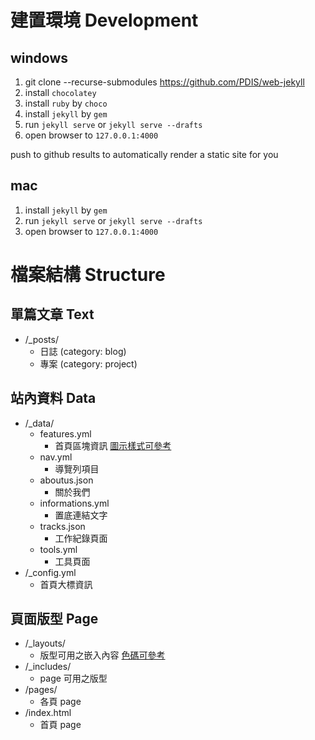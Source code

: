 # 建置環境 Development
## windows
1. git clone --recurse-submodules https://github.com/PDIS/web-jekyll
2. install `chocolatey`
3. install `ruby` by `choco`
4. install `jekyll` by `gem`
5. run `jekyll serve` or `jekyll serve --drafts`
6. open browser to `127.0.0.1:4000`

push to github results to automatically render a static site for you

## mac
1. install `jekyll` by `gem`
2. run `jekyll serve` or `jekyll serve --drafts`
3. open browser to `127.0.0.1:4000`

# 檔案結構 Structure
## 單篇文章 Text
- /_posts/
  - 日誌 (category: blog)
  - 專案 (category: project)

## 站內資料 Data
- /_data/
  - features.yml
    - 首頁區塊資訊 [圖示樣式可參考][1]
  - nav.yml
    - 導覽列項目
  - aboutus.json
    - 關於我們
  - informations.yml
    - 置底連結文字
  - tracks.json
    - 工作紀錄頁面
  - tools.yml
    - 工具頁面
- /_config.yml
  - 首頁大標資訊

## 頁面版型 Page
- /_layouts/
  - 版型可用之嵌入內容 [色碼可參考][2]
- /_includes/
  - page 可用之版型
- /pages/
  - 各頁 page
- /index.html
  - 首頁 page

[1]: http://materializecss.com/icons.html
[2]: http://materializecss.com/color.html
